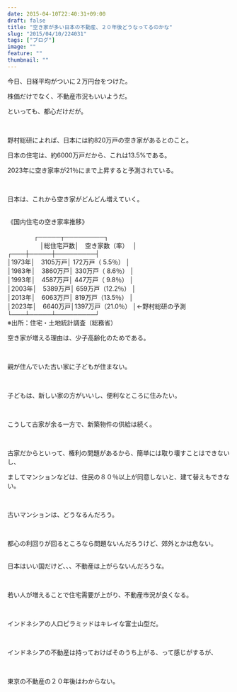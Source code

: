 ```yaml
---
date: 2015-04-10T22:40:31+09:00
draft: false
title: "空き家が多い日本の不動産、２０年後どうなってるのかな"
slug: "2015/04/10/224031"
tags: ["ブログ"]
image: ""
feature: ""
thumbnail: ""
---
```

<p>今日、日経平均がついに２万円台をつけた。</p><p>株価だけでなく、不動産市況もいいようだ。</p><p>といっても、都心だけだが。</p><br/><p>野村総研によれば、日本には約820万戸の空き家があるとのこと。</p><p>日本の住宅は、約6000万戸だから、これは13.5%である。</p><p>2023年に空き家率が21％にまで上昇すると予測されている。</p><br/><p>日本は、これから空き家がどんどん増えていく。</p><p><br/>《国内住宅の空き家率推移》</p><p> 　　   　　┌─────┬─────────┐<br/> 　　　　 　│総住宅戸数│　空き家数（率）　      │<br/>┌───┼─────┼─────────┤<br/>│1973年│　3105万戸│ 172万戸（ 5.5％）      │<br/>│1983年│　3860万戸│ 330万戸（ 8.6％）      │<br/>│1993年│　4587万戸│ 447万戸（ 9.8％）      │<br/>│2003年│　5389万戸│ 659万戸（12.2％）     │<br/>│2013年│　6063万戸│ 819万戸（13.5％）     │<br/>│2023年│　6640万戸│1397万戸（21.0％）     │←野村総研の予測<br/>└───┴─────┴─────────┘<br/>※出所：住宅・土地統計調査（総務省）<br/></p><p>空き家が増える理由は、少子高齢化のためである。</p><br/><p>親が住んでいた古い家に子どもが住まない。</p><br/><p>子どもは、新しい家の方がいいし、便利なところに住みたい。</p><br/><p>こうして古家が余る一方で、新築物件の供給は続く。</p><br/><p>古家だからといって、権利の問題があるから、簡単には取り壊すことはできないし、</p><p> </p><p>ましてマンションなどは、住民の８０％以上が同意しないと、建て替えもできない。</p><br/><p>古いマンションは、どうなるんだろう。</p><br/><p>都心の利回りが回るところなら問題ないんだろうけど、郊外とかは危ない。</p><p><br/>日本はいい国だけど、、、不動産は上がらないんだろうな。</p><br/><p>若い人が増えることで住宅需要が上がり、不動産市況が良くなる。</p><br/><p>インドネシアの人口ピラミッドはキレイな富士山型だ。</p><br/><p>インドネシアの不動産は持っておけばそのうち上がる、って感じがするが、</p><br/><p>東京の不動産の２０年後はわからない。</p><p><br/></p>

